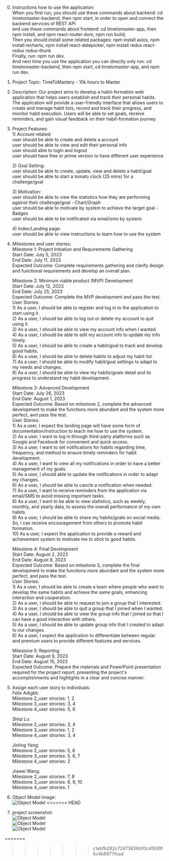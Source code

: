 0. Instructions how to use the application:<br>
When you first run, you should use these commands about backend: cd timetomaster-backend, then npm start, in order to open and connect the backend services of REST API<br>
and use these commands about frontend: cd timetomaster-app, then npm install, and npm react-router-dom, npm run build; <br>
Then you should install some related packages: npm install axios, npm install recharts, npm install react-datepicker, npm install redux react-redux redux-thunk<br>
Finally, run: npm run dev.<br> 
And next time you use the application you can directly only run: cd timetomaster-backend, then npm start, cd timetomaster-app, and npm run dev.  <br>


1. Project Topic: TimeToMastery - 10k hours to Master

2. Description: Our project aims to develop a habit-formation web application that helps users establish and track their personal    habits. The application will provide a user-friendly interface that allows users to create and manage habit lists, record and track their progress, and monitor habit execution. Users will be able to set goals, receive reminders, and gain visual feedback on their habit-formation journey.

3. Project Features:<br>
    1\) Account related:<br>
        user should be able to create and delete a account<br>
        user should be able to view and edit their personal info<br>
        user should able to login and logout<br>
        user should have free or prime version to have different user experience<br>

    2\) Goal Setting:<br>
        user should be able to create, update, view and delete a habit/goal<br>
        user should be able to start a tomato clock (25 mins) for a challenge/goal<br>

    3\) Motivation:<br>
        user should be able to view the statistics how they are performing against their challenge/goal - Chart/Graph<br>
        user should be able to motivate by system to achieve the target goal - Badges<br>
        user should be able to be notificated via email/sms by system:<br>

    4\) Index/Landing page:<br>
        user should be able to view instructions to learn how to use the system<br>

4. Milestones and user stories:<br>
    Milestone 1: Project Initiation and Requirements Gathering <br>
    Start Date: July 5, 2023 <br>
    End Date: July 11, 2023 <br>
    Expected Outcome: Complete requirements gathering and clarify design and functional requirements and develop an overall plan.<br>

    Milestone 2: Minimum viable product (MVP) Development <br>
    Start Date: July 12, 2023 <br>
    End Date: July 25, 2023 <br>
    Expected Outcome: Complete the MVP development and pass the test.<br>
    User Stories:<br>
        1\) As a user, I should be able to register and log in to the application to start using it. <br>
        2\) As a user, I should be able to log out or delete my account to quit using it.<br>
        3\) As a user, I should be able to view my account info when I wanted.<br>
        4\) As a user, I should be able to edit my account info to update my info timely.<br>
        5\) As a user, I should be able to create a habit/goal to track and develop good habits.<br>
        6\) As a user, I should be able to delete habits to adjust my habit list.<br>
        7\) As a user, I should be able to modify habit/goal settings to adapt to my needs and changes.<br>
        8\) As a user, I should be able to view my habits/goals detail and its progress to understand my habit development.<br>

    Milestone 3: Advanced Development<br>
    Start Date: July 26, 2023 <br>
    End Date: August 1, 2023 <br>
    Expected Outcome: Based on milestone 2, complete the advanced development to make the functions more abundant and the system more perfect, and pass the test.<br>
    User Stories:<br>
        1\) As a user, I expect the landing page will have some form of documentation/instruction to teach me how to use the system.<br>
        2\) As a user, I want to log in through third-party platforms such as Google and Facebook for convenient and quick access.<br>
        3\) As a user, I want to set notifications for habits regarding time, frequency, and method to ensure timely reminders for habit development.<br>
        4\) As a user, I want to view all my notifications in order to have a better management of my goals.<br>
        5\) As a user, I should able to update the notifications in order to adapt my changes.<br>
        6\) As a user, I should be able to cancle a notification when needed.<br>
        7\) As a user, I want to receive reminders from the application via email/SMS to avoid missing important tasks.<br>
        8\) As a user, I want to be able to view statistics, such as weekly, monthly, and yearly data, to assess the overall performance of my own habits.<br>
        9\) As a user, I should be able to share my habits/goals on social media. So, I can receive encouragement from others to promote habit formation.<br>
        10\) As a user, I expect the application to provide a reward and achievement system to motivate me to stick to good habits.<br>

    Milestone 4: Final Development <br>
    Start Date: August 2, 2023 <br>
    End Date: August 8, 2023 <br>
    Expected Outcome: Based on milestone 3, complete the final development to make the functions more abundant and the system more perfect, and pass the test.<br>
    User Stories:<br>
        1\) As a user, I should be able to create a team where people who want to develop the same habits and achieve the same goals, enhancing interaction and cooperation.<br>
        2\) As a user, I should be able to request to join a group that I interested.<br>
        3\) As a user, I should be able to quit a group that I joined when I wanted.<br>
        4\) As a user, I should be able to view the group info that I joined so that I can have a good interaction with others.<br>
        5\) As a user, I should be able to update group info that I created to adapt to our changes.<br>
        6\) As a user, I expect the application to differentiate between regular and premium users to provide different features and services.<br>

    Milestone 5: Reporting<br>
    Start Date: August 9, 2023 <br>
    End Date: August 15, 2023 <br>
    Expected Outcome: Prepare the materials and PowerPoint presentation required for the project report, presenting the project's accomplishments and highlights in a clear and concise manner.<br>

5. Assign each user story to individuals:<br>
    Felix Adigbli: <br>
        Milestone 2_user strories: 1, 2<br>
        Milestone 3_user strories: 3, 4<br>
        Milestone 4_user strories: 5, 6<br>
        
    Shiqi Lu: <br>
        Milestone 2_user strories: 3, 4<br>
        Milestone 3_user strories: 1, 2<br>
        Milestone 4_user strories: 3, 4<br>

    Jinling Yang: <br>
        Milestone 2_user strories: 5, 6<br>
        Milestone 3_user strories: 5, 6, 7<br>
        Milestone 4_user strories: 2<br>
        
    Jiawei Wang: <br>
        Milestone 2_user strories: 7, 8<br>
        Milestone 3_user strories: 8, 9, 10<br>
        Milestone 4_user strories: 1<br>

6. Object Model Image:<br> 
    ![Object Model](/images/image.jpg)
<<<<<<< HEAD

7. project screenshot:<br>
 ![Object Model](/images/mainpage.png)<br>
  ![Object Model](/images/goalsPage.png)<br>
   ![Object Model](/images/stasticPage.png)<br>
        
=======
        
>>>>>>> c1ebfb282c72473836b10c4f639f5c4b8877fcad
